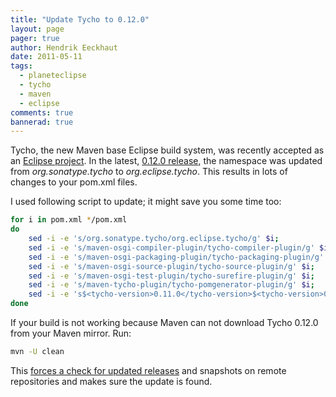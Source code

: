 ```yaml
---
title: "Update Tycho to 0.12.0"
layout: page 
pager: true
author: Hendrik Eeckhaut
date: 2011-05-11
tags: 
  - planeteclipse
  - tycho
  - maven
  - eclipse
comments: true
bannerad: true
---
```


Tycho, the new Maven base Eclipse build system, was recently accepted as an [Eclipse project](http://www.eclipse.org/tycho/). In the latest, [0.12.0 release](http://dev.eclipse.org/mhonarc/lists/tycho-user/msg00102.html), the namespace was updated from *org.sonatype.tycho* to *org.eclipse.tycho*. This results in lots of changes to your pom.xml files.

I used following script to update; it might save you some time too:

```bash
for i in pom.xml */pom.xml
do
	sed -i -e 's/org.sonatype.tycho/org.eclipse.tycho/g' $i;
	sed -i -e 's/maven-osgi-compiler-plugin/tycho-compiler-plugin/g' $i;
	sed -i -e 's/maven-osgi-packaging-plugin/tycho-packaging-plugin/g' $i;
	sed -i -e 's/maven-osgi-source-plugin/tycho-source-plugin/g' $i;
	sed -i -e 's/maven-osgi-test-plugin/tycho-surefire-plugin/g' $i;
	sed -i -e 's/maven-tycho-plugin/tycho-pomgenerator-plugin/g' $i;
	sed -i -e 's$<tycho-version>0.11.0</tycho-version>$<tycho-version>0.12.0</tycho-version>$g' $i;
done
```

If your build is not working because Maven can not download Tycho 0.12.0 from your Maven mirror. Run:
```bash
mvn -U clean
```
This [forces a check for updated releases](http://dev.eclipse.org/mhonarc/lists/tycho-user/msg00130.html) and snapshots on remote repositories and makes sure the update is found.

